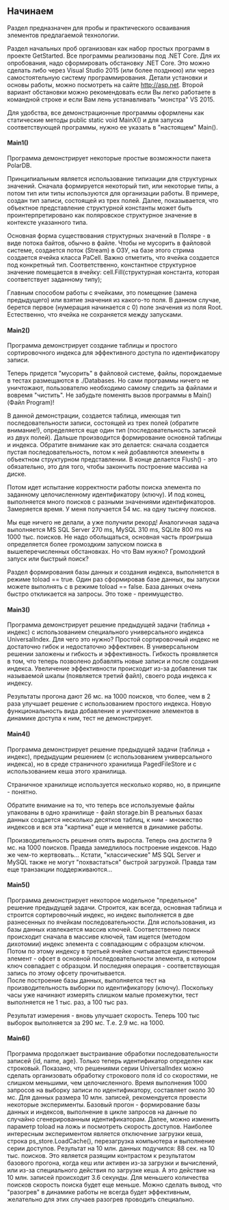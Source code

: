 ## Начинаем
Раздел предназначен для пробы и практического осваивания элементов предлагаемой технологии.

Раздел начальных проб организован как набор простых программ в проекте GetStarted. Все программы реализованы под
.NET Core. Для их опробования, надо сформировать обстановку .NET Core. Это можно сделать либо через Visual Studio 2015 (или более позднюю) или через самостоятельную систему программирования. Детали установки и основы работы, можно посмотреть на сайте http://asp.net. Второй вариант обстановки можно рекомендовать если Вы легко работаете в командной строке и если Вам лень устанавливать "монстра" VS 2015. 

Для удобства, все демонстрационные программы оформлены как статические методы public static void MainX() и для запуска
соответствующей программы, нужно ее указать в "настоящем" Main(). 

#### Main1()
Программа демонстрирует некоторые простые возможности пакета PolarDB. 

Принципиальным является использование типизации для структурных значений. Сначала формируется некоторый тип, или некоторые
типы, а потом тип или типы используются для организации работы. В примере, создан тип записи, состоящей из трех полей.
Далее, показывается, что объектное представление структурной константы может быть проинтерпретировано как поляровское
структурное значение в контексте указанного типа. 

Основная форма существования структурных значений в Поляре - в виде потока байтов, обычно в файле. Чтобы не мусорить в 
файловой системе, создается поток (Stream) в ОЗУ, на базе этого стрима создается ячейка класса PaCell. Важно отметить, 
что ячейка создается под конкретный тип. Соответственно, константное структурное значение помещается в ячейку:
cell.Fill(структурная константа, которая соответствует заданному типу);

Главным способом работы с ячейками, это помещение (замена предыдущего) или взятие значения из какого-то поля. В данном 
случае, берется первое (нумерация начинается с 0) поле значения из поля Root. Естественно, что ячейка не сохраняется 
между запусками. 

#### Main2()
Программа демонстрирует создание таблицы и простого сортировочного индекса для эффективного доступа по идентификатору
записи. 

Теперь придется "мусорить" в файловой системе, файлы, порождаемые в тестах размещаются в ./Databases. Но сами программы
ничего не уничтожают, пользователю необходимо самому следить за файлами и вовремя "чистить". Не забудьте поменять вызов
программы в Main() (Файл Program)!

В данной демонстрации, создается таблица, имеющая тип последовательности записи, состоящей из трех полей (обратите внимание!), определяется еще один тип (последовательность записей из двух полей). Дальше производится формирование
основной таблицы и индекса. Обратите внимание как это делается: сначала создается пустая последовательность, потом 
к ней добавляются элементы в объектном структурном представлении. В конце делается Flush() - это обязательно, это
для того, чтобы закончить построение массива на диске.  

Потом идет испытание корректности работы поиска элемента по заданному целочисленному идентификатору (ключу). И под конец,
выполняется много поисков с разными значениями идентификаторов. Замеряется время. У меня получается 54 мс. на одну тысячу
поисков. 

Мы еще ничего не делали, а уже получили рекорд! Аналогичная задача выполняется
MS SQL Server 270 ms, MySQL 310 ms, SQLite 800 ms на 1000 тыс. поисков.
Не надо обольщаться, основная часть проигрыша определяется более громоздким запуском поиска в вышеперечисленных обстановках. Но что Вам нужно? Громоздкий запуск или быстрый поиск?     

Раздел формирования базы данных и создания индекса, выполняется в режиме toload == true. Один раз сформировав базе данных, вы запуски можете выполнять с в режиме toload == false. База данных очень быстро откликается на запросы. Это тоже - преимущество. 
        
#### Main3()
Программа демонстрирует решение предыдущей задачи (таблица + индекс) с использованием специального универсального индекса UniversalIndex. Для чего это нужно? Простой сортировочный индекс не достаточно гибок и недостаточно эффективен. В универсальном решении заложены и гибкость и эффективность. Гибкость проявляется в том, что теперь позволено добавлять новые записи и после создания индекса. Увеличение эффективности происходит из-за добавления так называемой шкалы (появляется третий файл), своего рода индекса к индексу. 

Результаты прогона дают 26 мс. на 1000 поисков, что более, чем в 2 раза улучшает решение с использованием простого индекса. Новую функциональность вида добавление и уничтожение элементов в динамике доступа к ним, тест не демонстрирует.  

#### Main4()
Программа демонстрирует решение предыдущей задачи (таблица + индекс), предыдущим решением (с использованием универсального индекса), но в среде страничного хранилища PagedFileStore и с использованием кеша этого хранилища.

Страничное хранилище используется несколько коряво, но, в принципе - понятно.  

Обратите внимание на то, что теперь все используемые файлы упакованы в одно хранилище - файл storage.bin
В реальных базах данных создается несколько десятков таблиц, к ним - множество индексов и вся эта "картина" еще и меняется в динамике работы.

Производительность решения опять выросла. Теперь она достигла 9 мс. на 1000 поисков. Правда замедлилось построение индексов. Надо же чем-то жертвовать... Кстати, "классические" MS SQL Server и MySQL также не могут "похвастаться" быстрой загрузкой. Правда там еще транзакции поддерживаются... 

#### Main5()
Программа демонстрирует некоторое модельное "предельное" решение предыдущей задачи. Строится, как всегда, основная таблица и строится сортировочный индекс, но индекс выполняется в две разнесенных по ячейкам последовательности. Для использования, из базы данных извлекается массив ключей. Соответственно поиск происходит сначала в массиве ключей, там ищется (методом дихотомии) индекс элемента с совпадающим с образцом ключом. Потом по этому индексу в третьей ячейке считывается единственный элемент - офсет в основной последовательности элемента, в котором ключ совпадает с образцом. И последняя операция - соответствующая запись по этому офсету прочитывается.    
После построение базы данных, выполняется тест на производительность выборки по идентификатору (ключу). Поскольку часы уже начинают измерять слишком малые промежутки, тест выполняется не 1 тыс. раз, а 100 тыс раз.  

Результат измерения - вновь улучшает скорость. Теперь 100 тыс выборок выполняется за 290 мс. Т.е. 2.9 мс. на 1000. 

#### Main6()
Программа продолжает выстраивание обработки последовательности записей {id, name, age}. Только теперь идентификатор определен как строковый. Показано, что решениями серии UniversalIndex можно сделать организовать обработку строкового поля id со скоростями, не слишком меньшими, чем целочисленного. Время выполнения 1000 запросов на выборку записи по идентификатору, составляет около 30 мс. Для данных размера 10 млн. записей, рекомендуется провести некоторые эксперименты. Базовый прогон - формирование базы данных и индексов, выполнение в цикле запросов на данные по случайно сгенерированным идентификаторам. Далее, можно изменить параметр toload на ложь и посмотреть скорость доступов. Наиболее интересным экспериментом является отключение загрузки кеша, строка ps_store.LoadCache(), перезагрузка компьютера и выполнение серии доступов. Результат на 10 млн. данных подучился: 88 сек. на 10 тыс. поисков. Это является разящим контрастом к результатом базового прогона, когда кеш или активен из-за загрузки и вычислений, или из-за специального действия по загрузке кеша. А это действие на 10 млн. записей происходит 3.6 секунды. Для меньшего количества поисков скорость поиска будет еще меньше. Можно сделать вывод, что "разогрев" в динамике работы не всегда будет эффективным, желательно для этих случаев разогрев проводить специально.        

